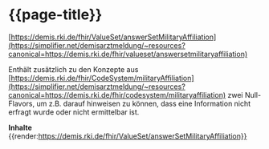 # {{page-title}} 
[https://demis.rki.de/fhir/ValueSet/answerSetMilitaryAffiliation](https://simplifier.net/demisarztmeldung/~resources?canonical=https://demis.rki.de/fhir/valueset/answersetmilitaryaffiliation)   

Enthält zusätzlich zu den Konzepte aus [https://demis.rki.de/fhir/CodeSystem/militaryAffiliation](https://simplifier.net/demisarztmeldung/~resources?canonical=https://demis.rki.de/fhir/codesystem/militaryaffiliation) zwei Null-Flavors, um z.B. darauf hinweisen zu können, dass eine Information nicht erfragt wurde oder nicht ermittelbar ist.  

**Inhalte**
{{render:https://demis.rki.de/fhir/ValueSet/answerSetMilitaryAffiliation}}